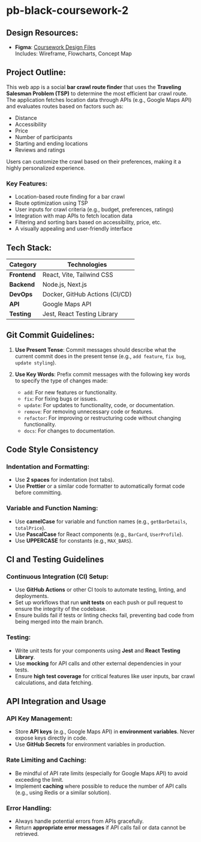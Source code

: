 # pb-black-coursework-2

## Design Resources:
- **Figma**: [Coursework Design Files](https://www.figma.com/files/team/1217481051804527765/project/335575895/Coursework-Design?fuid=1217481041943720152)  
  Includes: Wireframe, Flowcharts, Concept Map

## Project Outline:
This web app is a social **bar crawl route finder** that uses the **Traveling Salesman Problem (TSP)** to determine the most efficient bar crawl route. The application fetches location data through APIs (e.g., Google Maps API) and evaluates routes based on factors such as:

- Distance
- Accessibility
- Price
- Number of participants
- Starting and ending locations
- Reviews and ratings

Users can customize the crawl based on their preferences, making it a highly personalized experience.

### Key Features:
- Location-based route finding for a bar crawl
- Route optimization using TSP
- User inputs for crawl criteria (e.g., budget, preferences, ratings)
- Integration with map APIs to fetch location data
- Filtering and sorting bars based on accessibility, price, etc.
- A visually appealing and user-friendly interface

## Tech Stack:

| **Category**      | **Technologies**                            |
|-------------------|---------------------------------------------|
| **Frontend**      | React, Vite, Tailwind CSS                  |
| **Backend**       | Node.js, Next.js                           |
| **DevOps**        | Docker, GitHub Actions (CI/CD)             |
| **API**           | Google Maps API                            |
| **Testing**       | Jest, React Testing Library                |

## Git Commit Guidelines:

1. **Use Present Tense**: Commit messages should describe what the current commit does in the present tense (e.g., `add feature`, `fix bug`, `update styling`).
   
2. **Use Key Words**: Prefix commit messages with the following key words to specify the type of changes made:
   - `add`: For new features or functionality.
   - `fix`: For fixing bugs or issues.
   - `update`: For updates to functionality, code, or documentation.
   - `remove`: For removing unnecessary code or features.
   - `refactor`: For improving or restructuring code without changing functionality.
   - `docs`: For changes to documentation.

## Code Style Consistency

### **Indentation and Formatting**:
- Use **2 spaces** for indentation (not tabs).
- Use **Prettier** or a similar code formatter to automatically format code before committing.

### **Variable and Function Naming**:
- Use **camelCase** for variable and function names (e.g., `getBarDetails`, `totalPrice`).
- Use **PascalCase** for React components (e.g., `BarCard`, `UserProfile`).
- Use **UPPERCASE** for constants (e.g., `MAX_BARS`).

## CI and Testing Guidelines

### **Continuous Integration (CI) Setup**:
- Use **GitHub Actions** or other CI tools to automate testing, linting, and deployments.
- Set up workflows that run **unit tests** on each push or pull request to ensure the integrity of the codebase.
- Ensure builds fail if tests or linting checks fail, preventing bad code from being merged into the main branch.

### **Testing**:
- Write unit tests for your components using **Jest** and **React Testing Library**.
- Use **mocking** for API calls and other external dependencies in your tests.
- Ensure **high test coverage** for critical features like user inputs, bar crawl calculations, and data fetching.


## API Integration and Usage

### **API Key Management**:
- Store **API keys** (e.g., Google Maps API) in **environment variables**. Never expose keys directly in code.
- Use **GitHub Secrets** for environment variables in production.

### **Rate Limiting and Caching**:
- Be mindful of API rate limits (especially for Google Maps API) to avoid exceeding the limit.
- Implement **caching** where possible to reduce the number of API calls (e.g., using Redis or a similar solution).

### **Error Handling**:
- Always handle potential errors from APIs gracefully. 
- Return **appropriate error messages** if API calls fail or data cannot be retrieved.
